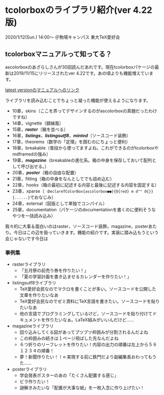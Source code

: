 # tcolorboxのライブラリ紹介(ver 4.22版)

2020/1/12(Sun.) 14:00〜 ＠駒場キャンパス 東大TeX愛好会

## tcolorboxマニュアルって知ってる？

ascolorboxのあざらしさんが30回読んだあれです。現在tcolorboxパケージの最新は2019/11/15にリリースされたver 4.22です。あの頃よりも機能増えています。

[latest versionのマニュアルへのリンク](http://texdoc.net/texmf-dist/doc/latex/tcolorbox/tcolorbox.pdf)

ライブラリを読み込むことでちょっと凝った機能が使えるようになります。

- 10章，skins（ここを弄ってデザインするのがascolorboxの真髄だったわけですね）
- 14章，vignette（額縁風）
- 15章，***raster***（箱を並べる）
- 16章，***listings***，***listingsutf8***，***minted***（ソースコード装飾）
- 17章，theorems（数学の「定理」を囲むのにちょっと便利）
- 18章，breakable（普段から使ってますよね，これができるのがtcolorboxやmdframedの強み）
- 19章，***magazine***（breakableの進化系。箱の中身を保存しておいて配列として呼び出せる。）
- 20章，***poster***（箱の自由な配置）
- 21章，fitting（箱の中身をなんとしてでも詰め込む）
- 22章，hooks（箱の最初に記述する内容と最後に記述する内容を固定する）
- 23章，xparse（` ⧵DeclareTColorBox{ascolorbox●●}{O{red} m d"" O{}}{......}`でおなじみ）
- 24章，external（図版として単独でコンパイル）
- 25章，documentation（パケージのdocumentationを書くのに便利そうなやつを一括読み込み）

我々的に大事＆面白いのはraster，ソースコード装飾，magazine，posterあたり。今日はこの辺を扱っていきます。機能の紹介です。実装に踏み込もうという会じゃないです今日は

### 事例集

- rasterライブラリ
  - 「五月祭の前売り券を作りたい！」
  - 「夏の学習計画を書き込ませるカレンダーを作りたい！」
- listingsutf8ライブラリ
  - TeX愛好会民なのでマクロを書くことが多い。ソースコードを公開した文章を作りたいなあ
  - TeX愛好会民なのでゼミ資料にTeX言語を書きたい。ソースコードを貼りたいなあ
  - 他の言語でプログラミングしているけど，ソースコードを貼り付けてドキュメントを作りたいなぁ。LaTeX組みがいいんだけど……
- magazineライブラリ
  - 回り込みしてくる図があってブツブツ枠囲みが分割されるんだよね
  - この枠囲みの続きは１ページ飛ばした先なんだよね
  - ６つ折りのリーフレットを作りたい！内容の出力の順番は左上から５６１２３４の順番！
  - 夢！新聞作りたい！！←実現する前に鉄門だより副編集長おわってもうた……
- posterライブラリ
  - 学会発表ポスターのあの「たくさん配置する感じ」
  - ビラ作りたい！
  - 謎解きみたいな「配置が大事な紙」を一枚入念に作り上げたい！

